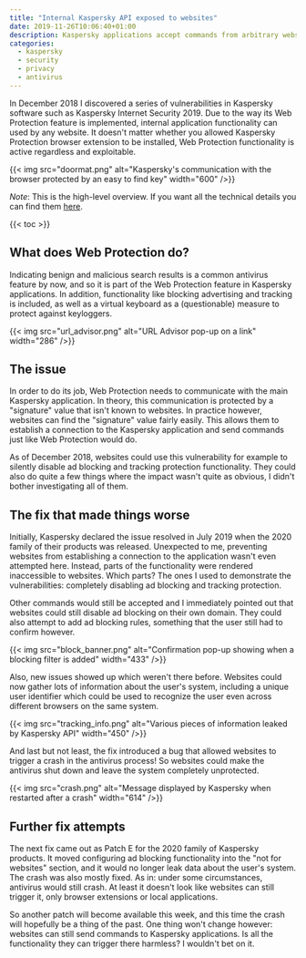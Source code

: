 ```yaml
---
title: "Internal Kaspersky API exposed to websites"
date: 2019-11-26T10:06:40+01:00
description: Kaspersky applications accept commands from arbitrary websites. Impact reduced by now but not really resolved.
categories:
  - kaspersky
  - security
  - privacy
  - antivirus
---
```


In December 2018 I discovered a series of vulnerabilities in Kaspersky software such as Kaspersky Internet Security 2019. Due to the way its Web Protection feature is implemented, internal application functionality can used by any website. It doesn't matter whether you allowed Kaspersky Protection browser extension to be installed, Web Protection functionality is active regardless and exploitable.

{{< img src="doormat.png" alt="Kaspersky's communication with the browser protected by an easy to find key" width="600" />}}

*Note*: This is the high-level overview. If you want all the technical details you can find them [here](/2019/11/25/kaspersky-the-art-of-keeping-your-keys-under-the-door-mat/).

{{< toc >}}

## What does Web Protection do?

Indicating benign and malicious search results is a common antivirus feature by now, and so it is part of the Web Protection feature in Kaspersky applications. In addition, functionality like blocking advertising and tracking is included, as well as a virtual keyboard as a (questionable) measure to protect against keyloggers.

{{< img src="url_advisor.png" alt="URL Advisor pop-up on a link" width="286" />}}

## The issue

In order to do its job, Web Protection needs to communicate with the main Kaspersky application. In theory, this communication is protected by a "signature" value that isn't known to websites. In practice however, websites can find the "signature" value fairly easily. This allows them to establish a connection to the Kaspersky application and send commands just like Web Protection would do.

As of December 2018, websites could use this vulnerability for example to silently disable ad blocking and tracking protection functionality. They could also do quite a few things where the impact wasn't quite as obvious, I didn't bother investigating all of them.

## The fix that made things worse

Initially, Kaspersky declared the issue resolved in July 2019 when the 2020 family of their products was released. Unexpected to me, preventing websites from establishing a connection to the application wasn't even attempted here. Instead, parts of the functionality were rendered inaccessible to websites. Which parts? The ones I used to demonstrate the vulnerabilities: completely disabling ad blocking and tracking protection.

Other commands would still be accepted and I immediately pointed out that websites could still disable ad blocking on their own domain. They could also attempt to add ad blocking rules, something that the user still had to confirm however.

{{< img src="block_banner.png" alt="Confirmation pop-up showing when a blocking filter is added" width="433" />}}

Also, new issues showed up which weren't there before. Websites could now gather lots of information about the user's system, including a unique user identifier which could be used to recognize the user even across different browsers on the same system.

{{< img src="tracking_info.png" alt="Various pieces of information leaked by Kaspersky API" width="450" />}}

And last but not least, the fix introduced a bug that allowed websites to trigger a crash in the antivirus process! So websites could make the antivirus shut down and leave the system completely unprotected.

{{< img src="crash.png" alt="Message displayed by Kaspersky when restarted after a crash" width="614" />}}

## Further fix attempts

The next fix came out as Patch E for the 2020 family of Kaspersky products. It moved configuring ad blocking functionality into the "not for websites" section, and it would no longer leak data about the user's system. The crash was also mostly fixed. As in: under some circumstances, antivirus would still crash. At least it doesn't look like websites can still trigger it, only browser extensions or local applications.

So another patch will become available this week, and this time the crash will hopefully be a thing of the past. One thing won't change however: websites can still send commands to Kaspersky applications. Is all the functionality they can trigger there harmless? I wouldn't bet on it.

